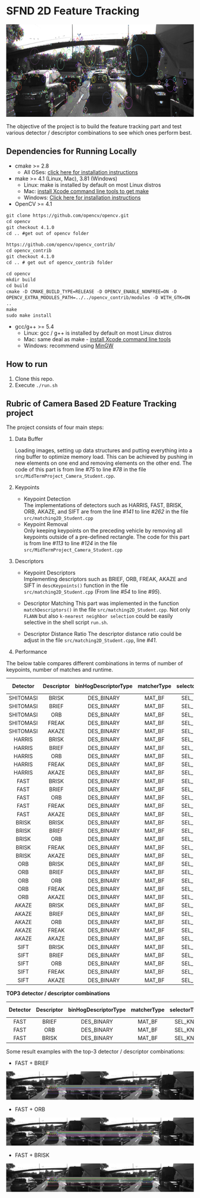 # SFND 2D Feature Tracking

<img src="images/keypoints.png" width="820" height="248" />

The objective of the project is to build the feature tracking part and test various detector / descriptor combinations to see which ones perform best. 

## Dependencies for Running Locally
* cmake >= 2.8
  * All OSes: [click here for installation instructions](https://cmake.org/install/)
* make >= 4.1 (Linux, Mac), 3.81 (Windows)
  * Linux: make is installed by default on most Linux distros
  * Mac: [install Xcode command line tools to get make](https://developer.apple.com/xcode/features/)
  * Windows: [Click here for installation instructions](http://gnuwin32.sourceforge.net/packages/make.htm)
* OpenCV >= 4.1

```
git clone https://github.com/opencv/opencv.git
cd opencv
git checkout 4.1.0
cd .. #get out of opencv folder
```

```
https://github.com/opencv/opencv_contrib/
cd opencv_contrib
git checkout 4.1.0
cd .. # get out of opencv_contrib folder
```

```
cd opencv
mkdir build
cd build
cmake -D CMAKE_BUILD_TYPE=RELEASE -D OPENCV_ENABLE_NONFREE=ON -D OPENCV_EXTRA_MODULES_PATH=../../opencv_contrib/modules -D WITH_GTK=ON ..
make
sudo make install
```

* gcc/g++ >= 5.4
  * Linux: gcc / g++ is installed by default on most Linux distros
  * Mac: same deal as make - [install Xcode command line tools](https://developer.apple.com/xcode/features/)
  * Windows: recommend using [MinGW](http://www.mingw.org/)

## How to run

1. Clone this repo.
2. Execute `./run.sh`


## Rubric of Camera Based 2D Feature Tracking project

The project consists of four main steps:

1. Data Buffer

    Loading images, setting up data structures and putting everything into a ring buffer to optimize memory load. This can be achieved by pushing in new elements on one end and removing elements on the other end. The code of this part is from line _#75_ to line _#78_ in the file `src/MidTermProject_Camera_Student.cpp`.

2. Keypoints

    - Keypoint Detection <br>
      The implementations of detectors such as HARRIS, FAST, BRISK, ORB, AKAZE, and SIFT are from the line _#141_ to line _#262_ in the file `src/matching2D_Student.cpp`
    - Keypoint Removal <br>
      Only keeping keypoints on the preceding vehicle by removing all keypoints outside of a pre-defined rectangle. The code for this part is from line _#113_ to line _#124_ in the file `src/MidTermProject_Camera_Student.cpp`

3. Descriptors

    - Keypoint Descriptors <br>
    Implementing descriptors such as BRIEF, ORB, FREAK, AKAZE and SIFT in `descKeypoints()` function in the file `src/matching2D_Student.cpp` (From line _#54_ to line _#95_).

    - Descriptor Matching
    This part was implemented in the function `matchDescriptors()` in the file `src/matching2D_Student.cpp`. Not only `FLANN` but also `k-nearest neighbor selection` could be easily selective in the shell script `run.sh`.

    - Descriptor Distance Ratio
    The descriptor distance ratio could be adjust in the file `src/matching2D_Student.cpp`, line _#41_.

4. Performance <br>

  The below table compares different combinations in terms of number of keypoints, number of matches and runtime. 


| Detector |Descriptor | binHogDescriptorType | matcherType | selectorType | # Keypoints |# Matches |Time (ms) |# Matches/ms) |
|:---:|:----:|:----:|:----:|:----:|:----:|:-----:|:-----:|:-----:|
| SHITOMASI |BRISK |DES_BINARY |MAT_BF |SEL_KNN |13423 |767 |136.008 |5.63939 |
| SHITOMASI |BRIEF |DES_BINARY |MAT_BF |SEL_KNN |13423 |944 |125.688 |7.51068 |
| SHITOMASI |ORB |DES_BINARY |MAT_BF |SEL_KNN |13423 |908 |121.562 |7.46942 |
| SHITOMASI |FREAK |DES_BINARY |MAT_BF |SEL_KNN |13423 |768 |415.079 |1.85025 |
| SHITOMASI |AKAZE |DES_BINARY |MAT_BF |SEL_KNN |- |- |- |- |
| HARRIS |BRISK |DES_BINARY |MAT_BF |SEL_KNN |728 |129 |115.473 |1.11715 |
| HARRIS |BRIEF |DES_BINARY |MAT_BF |SEL_KNN |728 |146 |106.616 |1.3694 |
| HARRIS |ORB |DES_BINARY |MAT_BF |SEL_KNN |728 |146 |115.647 |1.26246 |
| HARRIS |FREAK |DES_BINARY |MAT_BF |SEL_KNN |728 |128 |421.721 |0.303518 |
| HARRIS |AKAZE |DES_BINARY |MAT_BF |SEL_KNN |- |- |- |- |
| FAST |BRISK |DES_BINARY |MAT_BF |SEL_KNN |17874 |899 |23.712 |37.9133 |
| FAST |BRIEF |DES_BINARY |MAT_BF |SEL_KNN |17874 |1099 |16.6352 |66.0648 |
| FAST |ORB |DES_BINARY |MAT_BF |SEL_KNN |17874 |1071 |17.3953 |61.5685 |
| FAST |FREAK |DES_BINARY |MAT_BF |SEL_KNN |17874 |878 |333.318 |2.63412 |
| FAST |AKAZE |DES_BINARY |MAT_BF |SEL_KNN |- |- |- |- |
| BRISK |BRISK |DES_BINARY |MAT_BF |SEL_KNN |27116 |1570 |2560.76 |0.613099 |
| BRISK |BRIEF |DES_BINARY |MAT_BF |SEL_KNN |27116 |1704 |2730.16 |0.62414 |
| BRISK |ORB |DES_BINARY |MAT_BF |SEL_KNN |27116 |1514 |2697.41 |0.561278 |
| BRISK |FREAK |DES_BINARY |MAT_BF |SEL_KNN |27116 |1524 |3048.11 |0.499982 |
| BRISK |AKAZE |DES_BINARY |MAT_BF |SEL_KNN |- |- |- |- |
| ORB |BRISK |DES_BINARY |MAT_BF |SEL_KNN |5000 |751 |180.17 |4.1683 |
| ORB |BRIEF |DES_BINARY |MAT_BF |SEL_KNN |5000 |545 |149.168 |3.6536 |
| ORB |ORB |DES_BINARY |MAT_BF |SEL_KNN |5000 |763 |173.527 |4.397 |
| ORB |FREAK |DES_BINARY |MAT_BF |SEL_KNN |5000 |420 |467.239 |0.898897 |
| ORB |AKAZE |DES_BINARY |MAT_BF |SEL_KNN |- |- |- |- |
| AKAZE |BRISK |DES_BINARY |MAT_BF |SEL_KNN |13429 |1215 |500.301 |2.42854 |
| AKAZE |BRIEF |DES_BINARY |MAT_BF |SEL_KNN |13429 |1266 |477.313 |2.65234 |
| AKAZE |ORB |DES_BINARY |MAT_BF |SEL_KNN |13429 |1182 |551.95 |2.1415 |
| AKAZE |FREAK |DES_BINARY |MAT_BF |SEL_KNN |13429 |1187 |786.24 |1.50972 |
| AKAZE |AKAZE |DES_BINARY |MAT_BF |SEL_KNN |13429 |1259 |771.968 |1.6309 |
| SIFT |BRISK |DES_BINARY |MAT_BF |SEL_KNN |13860 |594 |608.835 |0.975634 |
| SIFT |BRIEF |DES_BINARY |MAT_BF |SEL_KNN |13860 |704 |624.359 |1.12756 |
| SIFT |ORB |DES_BINARY |MAT_BF |SEL_KNN |- |- |- |- |
| SIFT |FREAK |DES_BINARY |MAT_BF |SEL_KNN |13860 |595 |910.661 |0.653372 |
| SIFT |AKAZE |DES_BINARY |MAT_BF |SEL_KNN |- |- |- |- |



**TOP3 detector / descriptor combinations** <br>


  | Detector |Descriptor | binHogDescriptorType | matcherType | selectorType | # Keypoints |# Matches |Time (ms) |# Matches/ms) |
  |:---:|:----:|:----:|:----:|:----:|:----:|:-----:|:-----:|:-----:|
  | FAST |BRIEF |DES_BINARY |MAT_BF |SEL_KNN |17874 |1099 |16.6352 |66.0648 |
  | FAST |ORB |DES_BINARY |MAT_BF |SEL_KNN |17874 |1071 |17.3953 |61.5685 |
  | FAST |BRISK |DES_BINARY |MAT_BF |SEL_KNN |17874 |899 |23.712 |37.9133 |


Some result examples with the top-3 detector / descriptor combinations:

- FAST + BRIEF

<img src="images/FAST_BRIEF.png"/>

- FAST + ORB

<img src="images/FAST_ORB.png"/>

- FAST + BRISK

<img src="images/FAST_BRISK.png"/>

